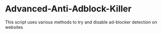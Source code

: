 # Advanced-Anti-Adblock-Killer
This script uses various methods to try and disable ad-blocker detection on websites
